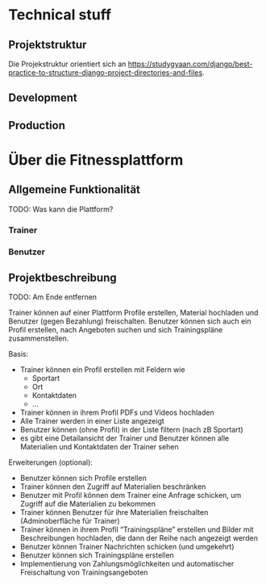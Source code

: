 # Technical stuff

## Projektstruktur
Die Projekstruktur orientiert sich an https://studygyaan.com/django/best-practice-to-structure-django-project-directories-and-files. 

## Development

## Production


# Über die Fitnessplattform
## Allgemeine Funktionalität
TODO: Was kann die Plattform?

### Trainer

### Benutzer


## Projektbeschreibung
TODO: Am Ende entfernen

Trainer können auf einer Plattform Profile erstellen, Material hochladen und Benutzer (gegen Bezahlung) freischalten. Benutzer können sich auch ein Profil erstellen, nach Angeboten suchen und sich Trainingspläne zusammenstellen.

Basis:
* Trainer können ein Profil erstellen mit Feldern wie
	* Sportart
	* Ort
	* Kontaktdaten
	* …
* Trainer können in ihrem Profil PDFs und Videos hochladen
* Alle Trainer werden in einer Liste angezeigt
* Benutzer können (ohne Profil) in der Liste filtern (nach zB Sportart)
* es gibt eine Detailansicht der Trainer und Benutzer können alle Materialien und Kontaktdaten der Trainer sehen

Erweiterungen (optional):
* Benutzer können sich Profile erstellen
* Trainer können den Zugriff auf Materialien beschränken
* Benutzer mit Profil können dem Trainer eine Anfrage schicken, um Zugriff auf die Materialien zu bekommen
* Trainer können Benutzer für ihre Materialien freischalten (Adminoberfläche für Trainer)
* Trainer können in ihrem Profil “Trainingspläne” erstellen und Bilder mit Beschreibungen hochladen, die dann der Reihe nach angezeigt werden
* Benutzer können Trainer Nachrichten schicken (und umgekehrt)
* Benutzer können sich Trainingspläne erstellen
* Implementierung von Zahlungsmöglichkeiten und automatischer Freischaltung von Trainingsangeboten